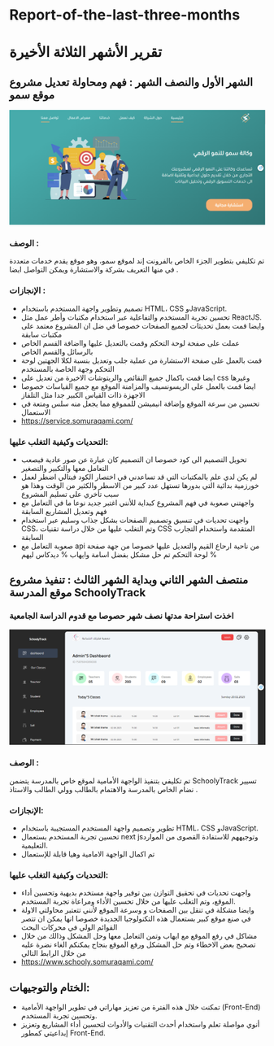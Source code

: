 # Report-of-the-last-three-months 
# تقرير الأشهر الثلاثة الأخيرة
## الشهر الأول والنصف الشهر : فهم ومحاولة تعديل  مشروع موقع سمو

 
<img src="https://raw.githubusercontent.com/salahkhenfer/Report-of-the-last-three-months/main/Screenshot%202023-09-27%20213515.png">

### الوصف :
تم تكليفي بتطوير الجزء الخاص بالفرونت إند لموقع سمو، وهو موقع يقدم خدمات متعددة في منها التعريف بشركة والاستشارة ويمكن التواصل ايضا .

### الإنجازات :

- تصميم وتطوير واجهة المستخدم باستخدام HTML، CSS وJavaScript.
- تحسين تجربة المستخدم والتفاعلية عبر استخدام مكتبات وأطر عمل مثل ReactJS.
وايضا قمت بعمل تحديثات لجميع الصفحات خصوصا في ضل ان المشروع معتمد على مكتبات سابقة 
- عملت على صفحة لوحة التحكم وقمت بالتعديل عليها وااضافة القسم الخاص بالرسائل والقسم الخاص
- قمت بالعمل على صفحة الاستشارة من عملية جلب وتعديل بنسبة لكلا الجهتين لوحة التحكم وجهة الخاصة بالمستخدم
- ايضا قمت باكمال جميع النقائص والريتوشات الاخيرة من تعديل على css وغيرها
- ايضا قمت بالعمل على الريسونسيف والمزامنة الموقع مع جميع القياسات خصوصا الاجهزة ذاات القياس الكبير جدا مثل التلفاز
- تحسين من سرعة الموقع وإضافة انيميشن للمموقع مما يجعل منه سلس ومتعة في الاستعمال
- https://service.somuraqami.com/
### التحديات وكيفية التغلب عليها:
- تحويل التصميم الى كود خصوصا ان التصميم كان عبارة عن صور عادية فيصعب التعامل معها والتكبير والتصغير
- لم يكن لدي علم بالمكتبات التي قد تساعدني في اختصار الكود فبتالي اضطر لعمل خورزمية بدائية التي بدورها تستهل عدد كبير من الاسطر والكثير من الوقت وهذا هو سبب تأخري على تسليم المشروع 
 - واجهتني صعوبة في فهم المشروع كبداية للأنني اغتبر جديد نوعا ما في التعامل مع فهم وتعديل المشاريع السابقة 
- واجهت تحديات في تنسيق وتصميم الصفحات بشكل جذاب وسليم عبر استخدام CSS، وتم التغلب عليها من خلال دراسة تقنيات CSS المتقدمة واستخدام التجارب السابقة
- صعوبة التعامل مع api من ناحية ارحاع القيم والتعديل عليها خصوصا من جهة صفحة لوحة التحكم تم حل مشكل بفضل اسامة وايهاب % ديدكاس ليهم %
## منتصف الشهر الثاني وبداية الشهر الثالث : تنفيذ مشروع موقع المدرسة SchoolyTrack
### اخذت استراحة مدتها نصف شهر حصوصا مع قدوم الدراسة الجامعية 
 <img src ="https://raw.githubusercontent.com/salahkhenfer/Report-of-the-last-three-months/main/Screenshot%202023-09-27%20213441.png">

### الوصف :

تم تكليفي بتنفيذ الواجهة الأمامية لموقع خاص بالمدرسة يتضمن SchoolyTrack تسيير نضام الخاص بالمدرسة والاهتمام بالطالب  وولي الطالب والاستاذ .

### الإنجازات:

- تطوير وتصميم واجهة المستخدم المستجيبة باستخدام HTML، CSS وJavaScript.
- تحسين تجربة المستخدم  بستعمال next jsوتوجيههم للاستفادة القصوى من الموارد التعليمية.
- تم اكمال الواجهة الامامية وهيا قابلة للإستعمال 
### التحديات وكيفية التغلب عليها:
- واجهت تحديات في تحقيق التوازن بين توفير واجهة مستخدم بديهية وتحسين أداء الموقع، وتم التغلب عليها من خلال تحسين الأداء ومراعاة تجربة المستخدم.
- وايضا مشكلة في تنقل بين الصفحات و وسرعة الموقع لأنني تتعتبر  محاولتي الاولة في صنع موقع كبير بستعمال هذه التكنولوجيا الجديدة خصوصا انها يمكن ان تتصر القوائم الولي في محركات البحث
- مشاكل في رفع الموقع مع ايهاب وتمن التعامل معها وحل المشكل وذالك من خلال تصحيح بعض الاخطاء وتم حل المشكل ورفع الموقع بنجاح يمكنكم الغاء نضرة عليه  من خلال الرابط التالي
- https://www.schooly.somuraqami.com/

  
## الختام والتوجيهات:
- تمكنت خلال هذه الفترة من تعزيز مهاراتي في تطوير الواجهة الأمامية (Front-End) وتحسين تجربة المستخدم.
- أنوي مواصلة تعلم واستخدام أحدث التقنيات والأدوات لتحسين أداء المشاريع وتعزيز إبداعيتي كمطور Front-End.
